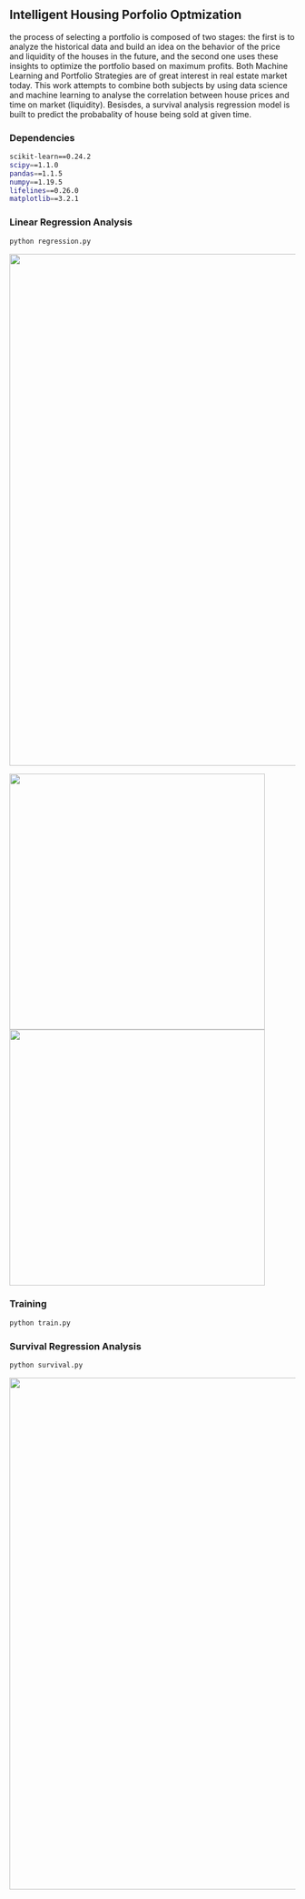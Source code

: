 ## Intelligent Housing Porfolio Optmization

the process of selecting a portfolio is composed of two stages: the first is to analyze the historical data and build an idea on the behavior of the price and liquidity of the houses in the future, and the second one uses these insights to optimize the portfolio based on maximum profits. Both Machine Learning and Portfolio Strategies are of great interest in real estate market today. This work attempts to combine both subjects by using data science and machine learning to analyse the correlation between house prices and time on market (liquidity). Besisdes, a survival analysis regression model is built to predict the probabality of house being sold at given time.

### Dependencies
```bash
scikit-learn==0.24.2
scipy==1.1.0
pandas==1.1.5
numpy==1.19.5
lifelines==0.26.0
matplotlib==3.2.1
```

### Linear Regression Analysis
```bash
python regression.py
```
<img src='https://i.imgur.com/AQjBUMy.png' width=900/>

<p float="left">
<img src='https://i.imgur.com/DJnaCCV.png' width=450/>
<img src='https://user-images.githubusercontent.com/12498735/127746861-34de68f0-d72a-4bff-bffe-6415a499b024.png' width=450/>
</p>

### Training
```bash
python train.py
```

### Survival Regression Analysis
```bash
python survival.py
```
<img src='https://i.imgur.com/EsN1VB8.png' width=900/>
